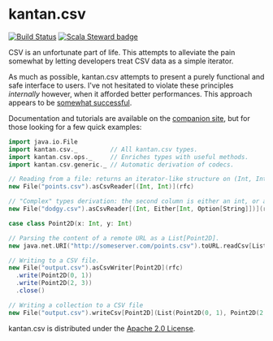 # kantan.csv

[![Build Status](https://github.com/kantan-scala/kantan-csv/actions/workflows/ci.yml/badge.svg?branch=main)](https://github.com/kantan-scala/kantan-csv/actions/workflows/ci.yml?branch=main)
[![Scala Steward badge](https://img.shields.io/badge/Scala_Steward-helping-blue.svg?style=flat&logo=data:image/png;base64,iVBORw0KGgoAAAANSUhEUgAAAA4AAAAQCAMAAAARSr4IAAAAVFBMVEUAAACHjojlOy5NWlrKzcYRKjGFjIbp293YycuLa3pYY2LSqql4f3pCUFTgSjNodYRmcXUsPD/NTTbjRS+2jomhgnzNc223cGvZS0HaSD0XLjbaSjElhIr+AAAAAXRSTlMAQObYZgAAAHlJREFUCNdNyosOwyAIhWHAQS1Vt7a77/3fcxxdmv0xwmckutAR1nkm4ggbyEcg/wWmlGLDAA3oL50xi6fk5ffZ3E2E3QfZDCcCN2YtbEWZt+Drc6u6rlqv7Uk0LdKqqr5rk2UCRXOk0vmQKGfc94nOJyQjouF9H/wCc9gECEYfONoAAAAASUVORK5CYII=)](https://scala-steward.org)

CSV is an unfortunate part of life. This attempts to alleviate the pain somewhat by letting developers treat CSV data
as a simple iterator.

As much as possible, kantan.csv attempts to present a purely functional and safe interface to users. I've not hesitated
to violate these principles *internally* however, when it afforded better performances. This approach appears to be
[somewhat successful](https://kantan-scala.github.io/csv/benchmarks.html).

Documentation and tutorials are available on the [companion site](https://kantan-scala.github.io/csv/), but for those
looking for a few quick examples:

```scala
import java.io.File
import kantan.csv._         // All kantan.csv types.
import kantan.csv.ops._     // Enriches types with useful methods.
import kantan.csv.generic._ // Automatic derivation of codecs.

// Reading from a file: returns an iterator-like structure on (Int, Int)
new File("points.csv").asCsvReader[(Int, Int)](rfc)

// "Complex" types derivation: the second column is either an int, or a string that might be empty.
new File("dodgy.csv").asCsvReader[(Int, Either[Int, Option[String]])](rfc)

case class Point2D(x: Int, y: Int)

// Parsing the content of a remote URL as a List[Point2D].
new java.net.URI("http://someserver.com/points.csv").toURL.readCsv[List, Point2D](rfc.withHeader)

// Writing to a CSV file.
new File("output.csv").asCsvWriter[Point2D](rfc)
  .write(Point2D(0, 1))
  .write(Point2D(2, 3))
  .close()

// Writing a collection to a CSV file
new File("output.csv").writeCsv[Point2D](List(Point2D(0, 1), Point2D(2, 3)), rfc)
```

kantan.csv is distributed under the [Apache 2.0 License](https://www.apache.org/licenses/LICENSE-2.0.html).
